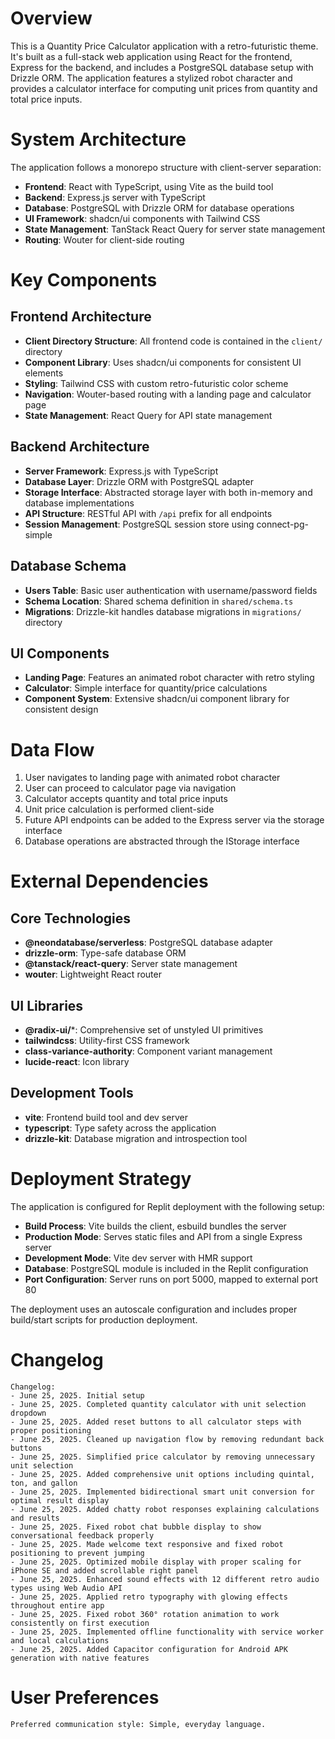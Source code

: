 # Overview

This is a Quantity Price Calculator application with a retro-futuristic theme. It's built as a full-stack web application using React for the frontend, Express for the backend, and includes a PostgreSQL database setup with Drizzle ORM. The application features a stylized robot character and provides a calculator interface for computing unit prices from quantity and total price inputs.

# System Architecture

The application follows a monorepo structure with client-server separation:

- **Frontend**: React with TypeScript, using Vite as the build tool
- **Backend**: Express.js server with TypeScript
- **Database**: PostgreSQL with Drizzle ORM for database operations
- **UI Framework**: shadcn/ui components with Tailwind CSS
- **State Management**: TanStack React Query for server state management
- **Routing**: Wouter for client-side routing

# Key Components

## Frontend Architecture
- **Client Directory Structure**: All frontend code is contained in the `client/` directory
- **Component Library**: Uses shadcn/ui components for consistent UI elements
- **Styling**: Tailwind CSS with custom retro-futuristic color scheme
- **Navigation**: Wouter-based routing with a landing page and calculator page
- **State Management**: React Query for API state management

## Backend Architecture
- **Server Framework**: Express.js with TypeScript
- **Database Layer**: Drizzle ORM with PostgreSQL adapter
- **Storage Interface**: Abstracted storage layer with both in-memory and database implementations
- **API Structure**: RESTful API with `/api` prefix for all endpoints
- **Session Management**: PostgreSQL session store using connect-pg-simple

## Database Schema
- **Users Table**: Basic user authentication with username/password fields
- **Schema Location**: Shared schema definition in `shared/schema.ts`
- **Migrations**: Drizzle-kit handles database migrations in `migrations/` directory

## UI Components
- **Landing Page**: Features an animated robot character with retro styling
- **Calculator**: Simple interface for quantity/price calculations
- **Component System**: Extensive shadcn/ui component library for consistent design

# Data Flow

1. User navigates to landing page with animated robot character
2. User can proceed to calculator page via navigation
3. Calculator accepts quantity and total price inputs
4. Unit price calculation is performed client-side
5. Future API endpoints can be added to the Express server via the storage interface
6. Database operations are abstracted through the IStorage interface

# External Dependencies

## Core Technologies
- **@neondatabase/serverless**: PostgreSQL database adapter
- **drizzle-orm**: Type-safe database ORM
- **@tanstack/react-query**: Server state management
- **wouter**: Lightweight React router

## UI Libraries
- **@radix-ui/***: Comprehensive set of unstyled UI primitives
- **tailwindcss**: Utility-first CSS framework
- **class-variance-authority**: Component variant management
- **lucide-react**: Icon library

## Development Tools
- **vite**: Frontend build tool and dev server
- **typescript**: Type safety across the application
- **drizzle-kit**: Database migration and introspection tool

# Deployment Strategy

The application is configured for Replit deployment with the following setup:

- **Build Process**: Vite builds the client, esbuild bundles the server
- **Production Mode**: Serves static files and API from a single Express server
- **Development Mode**: Vite dev server with HMR support
- **Database**: PostgreSQL module is included in the Replit configuration
- **Port Configuration**: Server runs on port 5000, mapped to external port 80

The deployment uses an autoscale configuration and includes proper build/start scripts for production deployment.

# Changelog

```
Changelog:
- June 25, 2025. Initial setup
- June 25, 2025. Completed quantity calculator with unit selection dropdown
- June 25, 2025. Added reset buttons to all calculator steps with proper positioning
- June 25, 2025. Cleaned up navigation flow by removing redundant back buttons
- June 25, 2025. Simplified price calculator by removing unnecessary unit selection
- June 25, 2025. Added comprehensive unit options including quintal, ton, and gallon
- June 25, 2025. Implemented bidirectional smart unit conversion for optimal result display
- June 25, 2025. Added chatty robot responses explaining calculations and results
- June 25, 2025. Fixed robot chat bubble display to show conversational feedback properly
- June 25, 2025. Made welcome text responsive and fixed robot positioning to prevent jumping
- June 25, 2025. Optimized mobile display with proper scaling for iPhone SE and added scrollable right panel
- June 25, 2025. Enhanced sound effects with 12 different retro audio types using Web Audio API
- June 25, 2025. Applied retro typography with glowing effects throughout entire app
- June 25, 2025. Fixed robot 360° rotation animation to work consistently on first execution
- June 25, 2025. Implemented offline functionality with service worker and local calculations
- June 25, 2025. Added Capacitor configuration for Android APK generation with native features
```

# User Preferences

```
Preferred communication style: Simple, everyday language.
```
